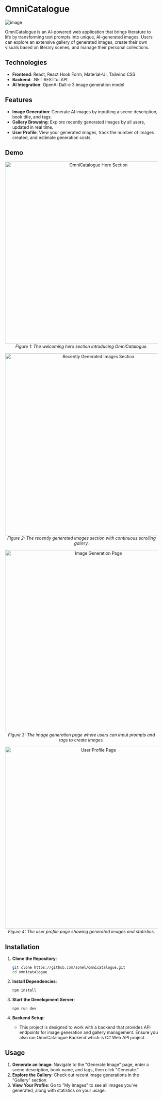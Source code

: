 # OmniCatalogue
![image](https://github.com/user-attachments/assets/bc5c9151-187e-40a2-8b00-5fadeb6747e8)

OmniCatalogue is an AI-powered web application that brings literature to life by transforming text prompts into unique, AI-generated images. Users can explore an extensive gallery of generated images, create their own visuals based on literary scenes, and manage their personal collections.

## Technologies

- **Frontend**: React, React Hook Form, Material-UI, Tailwind CSS
- **Backend**: .NET RESTful API
- **AI Integration**: OpenAI Dall-e 3 image generation model

## Features

- **Image Generation**: Generate AI images by inputting a scene description, book title, and tags.
- **Gallery Browsing**: Explore recently generated images by all users, updated in real time.
- **User Profile**: View your generated images, track the number of images created, and estimate generation costs.

## Demo

<p align="center">
  <img src="https://github.com/user-attachments/assets/11306f3b-2bff-4221-bce7-383760e94c4e" alt="OmniCatalogue Hero Section" width="600"/>
  <br/>
  <em>Figure 1: The welcoming hero section introducing OmniCatalogue.</em>
</p>

<p align="center">
  <img src="https://github.com/user-attachments/assets/0f8223bc-10fc-4340-b401-ef9db89278ae" alt="Recently Generated Images Section" width="600"/>
  <br/>
  <em>Figure 2: The recently generated images section with continuous scrolling gallery.</em>
</p>

<p align="center">
  <img src="https://github.com/user-attachments/assets/83b33a54-4207-4b31-9e01-c4fff1793c28" alt="Image Generation Page" width="600"/>
  <br/>
  <em>Figure 3: The image generation page where users can input prompts and tags to create images.</em>
</p>

<p align="center">
  <img src="https://github.com/user-attachments/assets/6950ed09-e79f-4a20-92d7-82bb9b7ff8f6" alt="User Profile Page" width="600"/>
  <br/>
  <em>Figure 4: The user profile page showing generated images and statistics.</em>
</p>

## Installation

1. **Clone the Repository**:
   ```bash
   git clone https://github.com/zonel/omnicatalogue.git
   cd omnicatalogue
   ```

2. **Install Dependencies**:
   ```bash
   npm install
   ```

3. **Start the Development Server**:
   ```bash
   npm run dev
   ```

4. **Backend Setup**:
   - This project is designed to work with a backend that provides API endpoints for image generation and gallery management. Ensure you also run OmniCatalogue.Backend which is C# Web API project.


## Usage

1. **Generate an Image**: Navigate to the "Generate Image" page, enter a scene description, book name, and tags, then click "Generate."
2. **Explore the Gallery**: Check out recent image generations in the "Gallery" section.
3. **View Your Profile**: Go to "My Images" to see all images you've generated, along with statistics on your usage.
